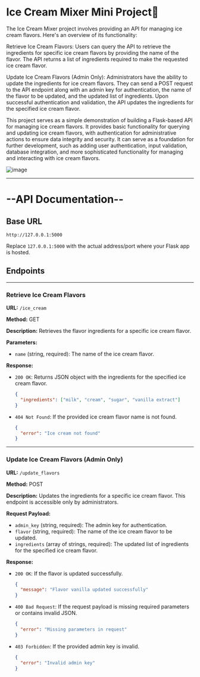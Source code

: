 # Ice Cream Mixer Mini Project🍦

The Ice Cream Mixer project involves providing an API for managing ice cream flavors. Here's an overview of its functionality:

Retrieve Ice Cream Flavors: Users can query the API to retrieve the ingredients for specific ice cream flavors by providing the name of the flavor. The API returns a list of ingredients required to make the requested ice cream flavor.

Update Ice Cream Flavors (Admin Only): Administrators have the ability to update the ingredients for ice cream flavors. They can send a POST request to the API endpoint along with an admin key for authentication, the name of the flavor to be updated, and the updated list of ingredients. Upon successful authentication and validation, the API updates the ingredients for the specified ice cream flavor.

This project serves as a simple demonstration of building a Flask-based API for managing ice cream flavors. It provides basic functionality for querying and updating ice cream flavors, with authentication for administrative actions to ensure data integrity and security. It can serve as a foundation for further development, such as adding user authentication, input validation, database integration, and more sophisticated functionality for managing and interacting with ice cream flavors.

![image](https://github.com/Max-Eee/MIC-Personal-Project/assets/76102874/2c393f7d-ed59-43ff-bf50-abd9d46e2ad7)

---
# --API Documentation--

## Base URL
```
http://127.0.0.1:5000
```
Replace `127.0.0.1:5000` with the actual address/port where your Flask app is hosted.

## Endpoints

---

### Retrieve Ice Cream Flavors

**URL:** `/ice_cream`

**Method:** GET

**Description:** Retrieves the flavor ingredients for a specific ice cream flavor.

**Parameters:**
- `name` (string, required): The name of the ice cream flavor.

**Response:**
- `200 OK`: Returns JSON object with the ingredients for the specified ice cream flavor.
  ```json
  {
    "ingredients": ["milk", "cream", "sugar", "vanilla extract"]
  }
  ```
- `404 Not Found`: If the provided ice cream flavor name is not found.
  ```json
  {
    "error": "Ice cream not found"
  }
  ```

---

### Update Ice Cream Flavors (Admin Only)

**URL:** `/update_flavors`

**Method:** POST

**Description:** Updates the ingredients for a specific ice cream flavor. This endpoint is accessible only by administrators.

**Request Payload:**
- `admin_key` (string, required): The admin key for authentication.
- `flavor` (string, required): The name of the ice cream flavor to be updated.
- `ingredients` (array of strings, required): The updated list of ingredients for the specified ice cream flavor.

**Response:**
- `200 OK`: If the flavor is updated successfully.
  ```json
  {
    "message": "Flavor vanilla updated successfully"
  }
  ```
- `400 Bad Request`: If the request payload is missing required parameters or contains invalid JSON.
  ```json
  {
    "error": "Missing parameters in request"
  }
  ```
- `403 Forbidden`: If the provided admin key is invalid.
  ```json
  {
    "error": "Invalid admin key"
  }
  ```

